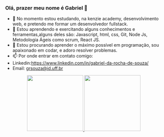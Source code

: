 ### Olá, prazer meu nome é Gabriel 👋
<!--
**gabrielrochasouza/gabrielrochasouza** is a ✨ _special_ ✨ repository because its `README.md` (this file) appears on your GitHub profile.

Here are some ideas to get you started:
-->
- 🔭 No momento estou estudando, na kenzie academy, desenvolvimento web, e pretendo me formar um desenvolvedor fullstack.
- 🌱 Estou aprendendo e exercitando alguns conhecimentos e ferramentas,alguns deles são: Javascript, html, css, Git, Node Js, Metodologia Ágeis como scrum, React JS.
- 👯 Estou procurando aprender o máximo possível em programação, sou apaixonado em codar, e adoro resolver problemas.
- 📫 Por onde entrar em contato comigo: 
- Linkedin:https://www.linkedin.com/in/gabriel-da-rocha-de-souza/
- Email: grsouza@id.uff.br
<!--
- ⚡ Fun fact: ...
-->
<div align="center">
  <a href="https://github.com/gabrielrochasouza">
  <img height="180em" src="https://github-readme-stats.vercel.app/api?username=gabrielrochasouza&show_icons=true&theme=dracula&include_all_commits=true&count_private=true"/>
  <img height="180em" src="https://github-readme-stats.vercel.app/api/top-langs/?username=gabrielrochasouza&layout=compact&langs_count=7&theme=dracula"/>
</div>
  

